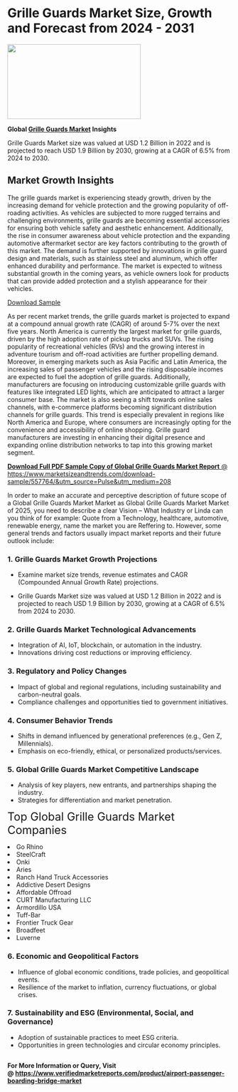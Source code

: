 <H1>Grille Guards Market Size, Growth and Forecast from 2024 - 2031</H1><img class="aligncenter size-medium wp-image-584254" src="https://thirdeyenews.in/wp-content/uploads/2024/09/Global-Market-Research-300x168.jpeg" alt="" width="300" height="168" /><p><strong>Global&nbsp;<a href="https://www.marketsizeandtrends.com/download-sample/557764/&amp;utm_source=Pulse&amp;utm_medium=208">Grille Guards Market</a> Insights</strong></p><p>Grille Guards Market size was valued at USD 1.2 Billion in 2022 and is projected to reach USD 1.9 Billion by 2030, growing at a CAGR of 6.5% from 2024 to 2030.</p><p><h2>Market Growth Insights</h2> <p>The grille guards market is experiencing steady growth, driven by the increasing demand for vehicle protection and the growing popularity of off-roading activities. As vehicles are subjected to more rugged terrains and challenging environments, grille guards are becoming essential accessories for ensuring both vehicle safety and aesthetic enhancement. Additionally, the rise in consumer awareness about vehicle protection and the expanding automotive aftermarket sector are key factors contributing to the growth of this market. The demand is further supported by innovations in grille guard design and materials, such as stainless steel and aluminum, which offer enhanced durability and performance. The market is expected to witness substantial growth in the coming years, as vehicle owners look for products that can provide added protection and a stylish appearance for their vehicles.</p> <p><a href="#">Download Sample</a></p> <p>As per recent market trends, the grille guards market is projected to expand at a compound annual growth rate (CAGR) of around 5-7% over the next five years. North America is currently the largest market for grille guards, driven by the high adoption rate of pickup trucks and SUVs. The rising popularity of recreational vehicles (RVs) and the growing interest in adventure tourism and off-road activities are further propelling demand. Moreover, in emerging markets such as Asia Pacific and Latin America, the increasing sales of passenger vehicles and the rising disposable incomes are expected to fuel the adoption of grille guards. Additionally, manufacturers are focusing on introducing customizable grille guards with features like integrated LED lights, which are anticipated to attract a larger consumer base. The market is also seeing a shift towards online sales channels, with e-commerce platforms becoming significant distribution channels for grille guards. This trend is especially prevalent in regions like North America and Europe, where consumers are increasingly opting for the convenience and accessibility of online shopping. Grille guard manufacturers are investing in enhancing their digital presence and expanding online distribution networks to tap into this growing market segment.</p> <p><a href="#"></p><p><span class=""><strong>Download Full PDF Sample Copy of Global Grille Guards Market Report</strong> @ <a href="https://www.marketsizeandtrends.com/download-sample/557764/&amp;utm_source=Pulse&amp;utm_medium=208" target="_blank">https://www.marketsizeandtrends.com/download-sample/557764/&amp;utm_source=Pulse&amp;utm_medium=208</a></span></p><p>In order to make an accurate and perceptive description of future scope of a Global&nbsp;Grille Guards Market Market as Global&nbsp;Grille Guards Market Market of 2025, you need to describe a clear Vision &ndash; What Industry or Linda can you think of for example: Quote from a Technology, healthcare, automotive, renewable energy, name the market you are Reffering to. However, some general trends and factors usually impact market reports and their future outlook include:</p><h3>1.&nbsp;<strong>Grille Guards Market Growth Projections</strong></h3><ul><li>Examine market size trends, revenue estimates and CAGR (Compounded Annual Growth Rate) projections.</li><li><p>Grille Guards Market size was valued at USD 1.2 Billion in 2022 and is projected to reach USD 1.9 Billion by 2030, growing at a CAGR of 6.5% from 2024 to 2030.</p></li></ul><h3>2.&nbsp;<strong>Grille Guards Market Technological Advancements</strong></h3><ul><li>Integration of AI, IoT, blockchain, or automation in the industry.</li><li>Innovations driving cost reductions or improving efficiency.</li></ul><h3>3.&nbsp;<strong>Regulatory and Policy Changes</strong></h3><ul><li>Impact of global and regional regulations, including sustainability and carbon-neutral goals.</li><li>Compliance challenges and opportunities tied to government initiatives.</li></ul><h3>4.&nbsp;<strong>Consumer Behavior Trends</strong></h3><ul><li>Shifts in demand influenced by generational preferences (e.g., Gen Z, Millennials).</li><li>Emphasis on eco-friendly, ethical, or personalized products/services.</li></ul><h3>5.&nbsp;<strong>Global Grille Guards Market Competitive Landscape</strong></h3><ul><li>Analysis of key players, new entrants, and partnerships shaping the industry.</li><li>Strategies for differentiation and market penetration.</li></ul><p data-pm-slice="1 1 []"><span style="color: inherit; font-family: inherit; font-size: 25px;">Top Global Grille Guards Market Companies</span></p><div class="" data-test-id=""><p><li>Go Rhino</li><li> SteelCraft</li><li> Onki</li><li> Aries</li><li> Ranch Hand Truck Accessories</li><li> Addictive Desert Designs</li><li> Affordable Offroad</li><li> CURT Manufacturing LLC</li><li> Armordillo USA</li><li> Tuff-Bar</li><li> Frontier Truck Gear</li><li> Broadfeet</li><li> Luverne</li></p></div><h3>6.&nbsp;<strong>Economic and Geopolitical Factors</strong></h3><ul><li>Influence of global economic conditions, trade policies, and geopolitical events.</li><li>Resilience of the market to inflation, currency fluctuations, or global crises.</li></ul><h3>7.&nbsp;<strong>Sustainability and ESG (Environmental, Social, and Governance)</strong></h3><ul><li>Adoption of sustainable practices to meet ESG criteria.</li><li>Opportunities in green technologies and circular economy principles.</li></ul><h2><strong style="font-size: 14px;">For More Information or Query, Visit @&nbsp;</strong><a style="background-color: #ffffff; font-size: 14px;" href="https://www.marketsizeandtrends.com/report/grille-guards-market/" target="_blank">https://www.verifiedmarketreports.com/product/airport-passenger-boarding-bridge-market</a></h2>
